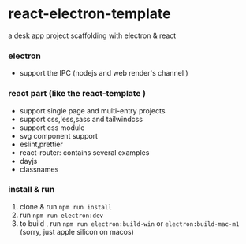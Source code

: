 # react-electron-template

a desk app  project scaffolding with electron & react

### electron
- support the IPC (nodejs and web render's channel )

### react part (like the react-template )
- support single page and multi-entry projects
- support css,less,sass and tailwindcss
- support css module
- svg component support
- eslint,prettier
- react-router: contains several examples
- dayjs
- classnames

### install & run

1. clone & run `npm run install`
2. run `npm run electron:dev`
3. to build , run `npm run electron:build-win` or `electron:build-mac-m1` (sorry, just apple silicon on macos)
